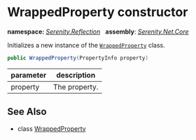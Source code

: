 # WrappedProperty constructor
**namespace:** *[Serenity.Reflection](../../README.md#serenity.reflection-namespace)*   **assembly**: *[Serenity.Net.Core](../../README.md)*

Initializes a new instance of the [`WrappedProperty`](../WrappedProperty.md) class.

```csharp
public WrappedProperty(PropertyInfo property)
```

| parameter | description |
| --- | --- |
| property | The property. |

## See Also

* class [WrappedProperty](../WrappedProperty.md)